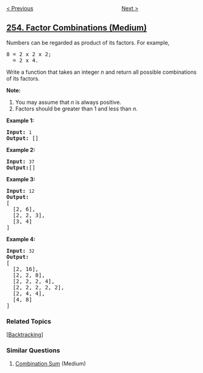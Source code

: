 <!--|This file generated by command(leetcode description); DO NOT EDIT.    |-->
<!--+----------------------------------------------------------------------+-->
<!--|@author    openset <openset.wang@gmail.com>                           |-->
<!--|@link      https://github.com/openset                                 |-->
<!--|@home      https://github.com/openset/leetcode                        |-->
<!--+----------------------------------------------------------------------+-->

[< Previous](../meeting-rooms-ii "Meeting Rooms II")
　　　　　　　　　　　　　　　　
[Next >](../verify-preorder-sequence-in-binary-search-tree "Verify Preorder Sequence in Binary Search Tree")

## [254. Factor Combinations (Medium)](https://leetcode.com/problems/factor-combinations "因子的组合")

<p>Numbers can be regarded as product of its factors. For example,</p>

<pre>
8 = 2 x 2 x 2;
  = 2 x 4.
</pre>

<p>Write a function that takes an integer <i>n</i> and return all possible combinations of its factors.</p>

<p><b>Note:</b></p>

<ol>
	<li>You may assume that <i>n</i> is always positive.</li>
	<li>Factors should be greater than 1 and less than <i>n</i>.</li>
</ol>

<p><b>Example&nbsp;1: </b></p>

<pre>
<strong>Input:</strong> <code>1</code>
<strong>Output:</strong> []
</pre>

<p><b>Example&nbsp;2: </b></p>

<pre>
<strong>Input:</strong> <code>37</code>
<strong>Output:</strong>[]</pre>

<p><b>Example&nbsp;3: </b></p>

<pre>
<strong>Input:</strong> <code>12</code>
<strong>Output:</strong>
[
  [2, 6],
  [2, 2, 3],
  [3, 4]
]</pre>

<p><b>Example&nbsp;4: </b></p>

<pre>
<strong>Input:</strong> <code>32</code>
<strong>Output:</strong>
[
  [2, 16],
  [2, 2, 8],
  [2, 2, 2, 4],
  [2, 2, 2, 2, 2],
  [2, 4, 4],
  [4, 8]
]
</pre>

### Related Topics
  [[Backtracking](../../tag/backtracking/README.md)]

### Similar Questions
  1. [Combination Sum](../combination-sum) (Medium)
